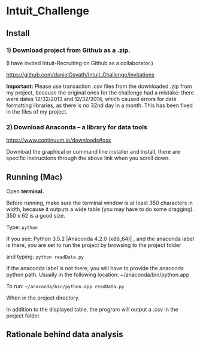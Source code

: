 # Intuit_Challenge

## Install 

### 1) Download project from Github as a .zip. 
(I have invited Intuit-Recruiting on Github as a collaborator.)

https://github.com/danielOsvath/Intuit_Challenge/invitations

**Important:** Please use transaction .csv files from the downloaded .zip from my project, because the original ones for the challenge had a mistake: there were dates 12/32/2013 and 12/32/2014, which caused errors for date formatting libraries, as there is no 32nd day in a month. This has been fixed in the files of my project.

### 2) Download Anaconda – a library for data tools

https://www.continuum.io/downloads#osx

Download the graphical or command line installer and install, there are specific instructions through the above link when you scroll down. 

## Running (Mac) 

Open **terminal.** 

Before running, make sure the terminal window is at least 350 characters in width, because it outputs a wide table (you may have to do some dragging). 350 x 62 is a good size. 

Type: `python`

If you see:
Python 3.5.2 |Anaconda 4.2.0 (x86_64)| , and the anaconda label is there, you are set to run the project by browsing to the project folder 

and typing: `python readData.py`

If the anaconda label is not there, you will have to provide the anaconda python path. Usually in the following location: ~/anaconda/bin/python.app 

To run: `~/anaconda/bin/python.app readData.py`

When in the project directory. 

In addition to the displayed table, the program will output a .csv in the project folder.


## Rationale behind data analysis

